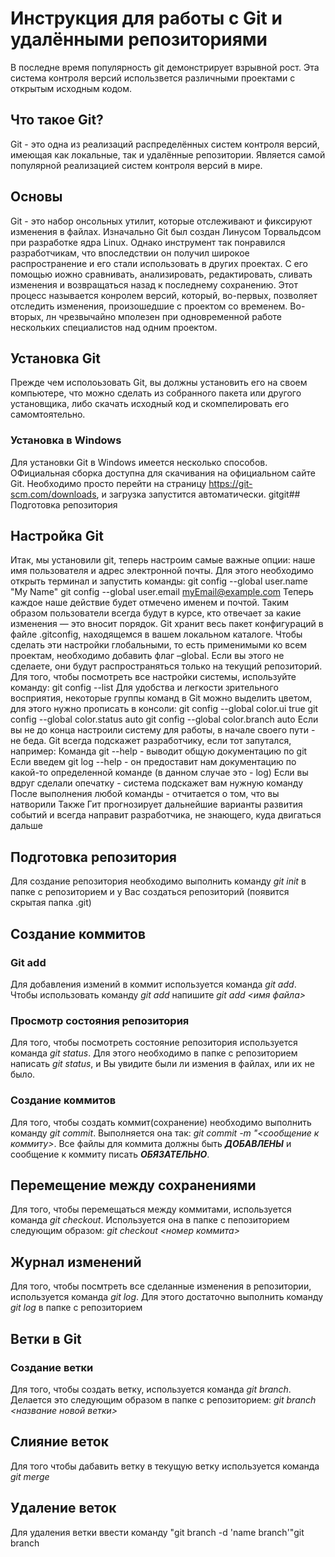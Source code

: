 # Инструкция для работы с Git и удалёнными репозиториями
В последне время популярность git демонстрирует взрывной рост. Эта система контроля версий использвется различными проектами с открытым исходным кодом. 
## Что такое Git?
Git - это одна из реализаций распределённых систем контроля версий, имеющая как локальные, так и удалённые репозитории. Является самой популярной реализацией систем контроля версий в мире.
## Основы
Git - это набор онсольных утилит, которые отслеживают и фиксируют изменения в файлах. Изначально Git был создан Линусом Торвальдсом при разработке ядра Linux. Однако инструмент так понравился разработчикам, что впоследствии он получил широкое распространение и его стали использовать в других проектах. С его помощью иожно сравнивать, анализировать, редактировать, сливать изменения и возвращаться назад к последнему сохранению. Этот процесс называется конролем версий, который, во-первых, позволяет отследить изменения, произошедшие с проектом со временем. Во-вторых, лн чрезвычайно мполезен при одновременной работе нескольких специалистов над одним проектом. 
## Установка Git
Прежде чем исполоьзовать Git, вы должны установить его на своем компьютере, что можно сделать из собранного пакета или другого установщика, либо скачать исходный код и скомпелировать его самомтоятельно. 
### Установка в Windows
Для установки Git в Windows имеется несколько способов. ОФициальная сборка доступна для скачивания на официальном сайте Git. Необходимо просто перейти на страницу https://git-scm.com/downloads, и загрузка запустится автоматически.
gitgit## Подготовка репозитория
## Настройка Git 
Итак, мы установили git, теперь настроим самые важные опции: наше имя пользователя и адрес электронной почты. Для этого необходимо открыть терминал и запустить команды:
git config --global user.name "My Name"
git config --global user.email myEmail@example.com
Теперь каждое наше действие будет отмечено именем и почтой. Таким образом пользователи всегда будут в курсе, кто отвечает за какие изменения — это вносит порядок.
Git хранит весь пакет конфигураций в файле .gitconfig, находящемся в вашем локальном каталоге. Чтобы сделать эти настройки глобальными, то есть применимыми ко всем проектам, необходимо добавить флаг –global. Если вы этого не сделаете, они будут распространяться только на текущий репозиторий.
Для того, чтобы посмотреть все настройки системы, используйте команду:
git config --list
Для удобства и легкости зрительного восприятия, некоторые группы команд в Git можно выделить цветом, для этого нужно прописать в консоли:
git config --global color.ui true
git config --global color.status auto
git config --global color.branch auto
Если вы не до конца настроили систему для работы, в начале своего пути - не беда. Git всегда подскажет разработчику, если тот запутался, например:
Команда git --help - выводит общую документацию по git
Если введем git log --help - он предоставит нам документацию по какой-то определенной команде (в данном случае это - log)
Если вы вдруг сделали опечатку - система подскажет вам нужную команду
После выполнения любой команды - отчитается о том, что вы натворили
Также Гит прогнозирует дальнейшие варианты развития событий и всегда направит разработчика, не знающего, куда двигаться дальше
## Подготовка репозитория

Для создание репозитория необходимо выполнить команду *git init*  в папке с репозиторием и у Вас создаться репозиторий (появится скрытая папка .git)

## Создание коммитов

### Git add
Для добавления измений в коммит используется команда *git add*. Чтобы использовать команду *git add* напишите *git add <имя файла>*

### Просмотр состояния репозитория
Для того, чтобы посмотреть состояние репозитория используется команда *git status*. Для этого необходимо в папке с репозиторием написать *git status*, и Вы увидите были ли измения в файлах, или их не было.

### Создание коммитов
Для того, чтобы создать коммит(сохранение) необходимо выполнить команду *git commit*. Выполняется она так: *git commit -m "<сообщение к коммиту>*. Все файлы для коммита должны быть ***ДОБАВЛЕНЫ*** и сообщение к коммиту писать ***ОБЯЗАТЕЛЬНО***.

## Перемещение между сохранениями
Для того, чтобы перемещаться между коммитами, используется команда *git checkout*. Используется она в папке с пепозиторием следующим образом: *git checkout <номер коммита>*

## Журнал изменений
Для того, чтобы посмтреть все сделанные изменения в репозитории, используется команда *git log*. Для этого достаточно выполнить команду *git log* в папке с репозиторием

## Ветки в Git

### Создание ветки

Для того, чтобы создать ветку, используется команда *git branch*. Делается это следующим образом в папке с репозиторием: *git branch <название новой ветки>*

## Слияние веток

Для того чтобы дабавить ветку в текущую ветку используется команда *git merge <name branch>*

## Удаление веток
Для удаления ветки ввести команду "git branch -d 'name branch'"git branch
